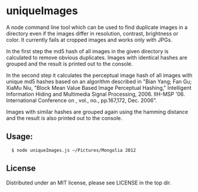 uniqueImages
============

A node command line tool which can be used to find duplicate images in a directory even if the images differ in
resolution, contrast, brightness or color. It currently fails at cropped images and works only with JPGs.

In the first step the md5 hash of all images in the given directory is calculated to remove obvious duplicates. Images
with identical hashes are grouped and the result is printed out to the console.

In the second step it calculates the perceptual image hash of all images with unique md5 hashes based on an algorithm
described in "Bian Yang; Fan Gu; XiaMu Niu, "Block Mean Value Based Image Perceptual Hashing," Intelligent Information
Hiding and Multimedia Signal Processing, 2006. IIH-MSP '06. International Conference on , vol., no., pp.167,172, Dec.
2006".

Images with similar hashes are grouped again using the hamming distance and the result is also printed out to the
console.

Usage:
-----

```
  $ node uniqueImages.js ~/Pictures/Mongolia 2012
```

License
-------

Distributed under an MIT license, please see LICENSE in the top dir.
